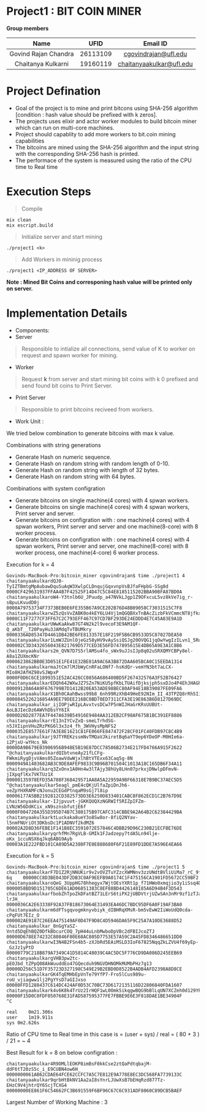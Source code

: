 # Project1 : BIT COIN MINER

**Group members**

| Name                 | UFID     | Email ID                 |
| :------------------: | :------: | :----------------------: |
| Govind Rajan Chandra | 26113109 | cgovindrajan@ufl.edu     |
| Chaitanya Kulkarni   | 19160119 | chaitanyaakulkar@ufl.edu |

# Project Defination

- Goal of the project is to mine and print bitcons using SHA-256 algorithm [condition : hash value should be prefixed with k zeros].
- The projects uses elixir and actor worker modules to build bitcoin miner which can run on multi-core machines.
- Project should capablity to add more workers  to bit.coin mining capabilities
- The bitcoins are mined using the SHA-256 algorithm and the input string with the corresponding SHA-256 hash is printed.
- The performace of the system is measured using the ratio of the CPU time to Real time

# Execution Steps

> Compile

```
mix clean
mix escript.build
```
 
> Initialize server and start mining 

``` 
./project1 <k>
```
  
> Add Workers in mininig process

``` 
./project1 <IP_ADDRESS OF SERVER>
```
 
 **Note : Mined Bit Coins and corresponing hash value will be printed only on server.**

# Implementation Details

- Components:
- Server
> Responsible to intialize all connections, send value of K to worker on request and spawn worker for mining.
- Worker
> Request **k** from server and start mining bit coins with k 0 prefixed and send found bit coins to Print Server.
- Print Server 
> Responsible to print bitcoins reciveed from workers.

- Work Unit :

We tried below combination to generate bitcoins with max k value.

Combinations with string generations
- Generate Hash on numeric sequence.
- Generate Hash on random string with random length of 0-10.
- Generate Hash on random string with length of 32 bytes.
- Generate Hash on random string with 64 bytes.

Combinations with system configration
- Generate bitcoins on single machine(4 cores) with 4 spwan workers.
- Generate bitcoins on single machine(4 cores) with 4 spwan workers, Print server and server.
- Generate bitcoins on configration with : one machine(4 cores) with 4 spwan workers, Print server and server and  one machine(8-core) with 8 worker process.
- Generate bitcoins on configration with : one machine(4 cores) with 4 spwan workers, Print server and server, one machine(8-core) with 8 worker process, one machine(4-core) 6 worker process.


Execution for k = 4
```
Govinds-MacBook-Pro:bitcoin_miner cgovindrajan$ time ./project1 4
chaitanyaakulkardQJ0-TyIZTBmtgMpAubawDquSuAqW3XwlpCLDnqujGqxvnpVsBJfaFHpbG-SSg8d	0000CF429631937FFAA4B7F42525F14D47C5C84E8185115202BBA90BFA87BD0A
chaitanyaakulkaroW4-Y3tnlb6U_JPuudp_a47NVkLJgp1Z9OFxcuL5vz8kVe7ig_r-sBpuLKvudD0j	0000A79753734F7373BEB0E6FE355B67A9CE202B76D48B09058C73031515C7F8
chaitanyaakulkarwZ5zQsVvZABK0o4kEY6LU4Vj1mQGQBXxTnBAcZizbFkVCmmcNT8jfkxznCKvCXHp	0000C11F7277CF3FF67C2C793EFF467C97CD7BF293DE24EDDD4E7C45A83E9A1D
chaitanyaakulkarUWwKaAkw87GT4N2k2l9vecoF3E9AM1QF-Q_aKbT__T20PayHu3JAMdqTvTBUMkry	0000336AD85347D4461DB42BE6FE813357E18F219F5B6CB9533D5C87027DEA50
chaitanyaakulkar1LmWJZUnlOjeGz58yHV9vAySsiQSJg20OVQG1jqOwYwgIzILvn1_5Ru8iN17i8cF	000002C3D3432656043E821769D577CED3E56FD747895615E4DB65A9E3A1C8B6
chaitanyaakulkars2m_QVN7D7S5rlAMSu4fo_sWx9uJJsIJp8q02uSRXQMYCBPy8el-A8a1ZUXmcKNr	0000623862BB0E3D051E1FE41E32BE81A9AC6A3B872DAA605BCA0C15EEDA1314
chaitanyaakulkarmaJtCm7lMJbWyCnRFaLONf7-hsKdQr-vemYN3bt7aLCX-MIo8HJAfHZ98vSJWpxP	0000F0D6C6CE1899351E52AC426CC0856A686400BD5F267432576A3F52B76427
chaitanyaakulkarEDQh642WXwJZ7SZn7NiKU5pfKbLTUAifDjksjph5sxDJo4P4EhJHAGhyIXklwxCw	00009120A64A9F676799B7D1412B20EA53ADE98BEC80AF94E18B39087FE09FA6
chaitanyaakulkarX1Bh0CAahBwss99b8_6nh99RzXhB49HeE92NIm_II_43TPZQ8rRh5IiYhvoWiMLE	0000845226216854A9EE79DEE216BC0BD70ED7311CFA3E19E863B6D8127D69DC
chaitanyaakulkar_ijIOPjwRIpLAvxtvsDCw7P5nWIJHaGrKRsUUBUt-AoLBJIecDz6AWVhDbsYY6IX	0000D26D2877EA7F447A639B54916E9484AA312EB2CF98AF675B1BC391EF8886
chaitanyaakulkarrE13nIYCvZxQ-smeLTrhdSG-n5JXIipnVHuZRzPKG6l3x3z4_fh_3WVHysMpNFS2	0000352E8577E61F7A3E8E1621C81FE066FE847472F28CF01FC40FDB97C8C4B9
chaitanyaakulkarj9JTYREKzssmNvTMQaVJkiretBq6aYT9ep6YDeOP-M0HIe6a-i2PjxU-wYHcs_Nk	0000DA9B679E03906956B948E5B19E87DCC78506B2734E217FD4766A915F2622
^@chaitanyaakulkardQIbtvneAy21fLCFg-FWkmiRygDjvVAms05ZoawVdwWjxlhBtVTExx63Caq5g-8N	0000949A1403682AB3C9DE8AFEF9833C9B96B701504C1013A18C165DB6F34A11
chaitanyaakulkarq3ZxOnx1A0Hn4w3lTAjy38hUy8LHn07prkxjDNwlpDFmvN-jIXpqflKx7VKTUz1X	00000135978EFD35A788F368429571AA8A5A22959A9BF66318E7B9BC37AEC5D5
^@chaitanyaakulkar5eagl_pmE4cQKjUlfaZpiDnJh6-veZpYHXRAMFcNJonu2CEGdPtnqaM9sGj7l8ip	00006177A5BB2192812CD382573DD3E6250D833401CABC8F862ECD1C2B767D9E
chaitanyaakulkar-IJjpvuvt-jGKKQUQXzNGRWIf5RIZpIFZm-LVNzW56DdKCix_xN9sznsbfutjE6f	0000F004720A355D395D74B7C380175B97CAFC314CBBE9A2A64B2C62384429BA
chaitanyaakulkarktLuckaka8ueY3o8Sw8or-8fiQ2NYav-l5nmFNUriOt3DKbsDc1P1ADNVf2kdMZ6	00002A2D8D36FEBE1F141B8EC3591072E57846C4DBB29D96C230B21ECFBE76DE
chaitanyaakulkaryqrhfMn7RgVLB-GMIk1FJadzepy7tdA5Ln94lje-oKx_1ccuNSX6qJkq6ABG9Ayb	00003A1E222FBD101CA89D5A2380F7E0E888680F6F21E89FD1DDE7A596E4EA66
```

Execution for k = 5
```
Govinds-MacBook-Pro:bitcoin_miner cgovindrajan$ time ./project1 5
chaitanyaakulkarF7D1Z2RjNNUKir9v2vOVZTuYZzcXWMNnv3zzUNdtBVliUiMa7_rC_9f1CTKr5-6q	00000CC8D3BE043DF2DB3C0AF9EEFB9A0174C1F475156CA1901FD5672CC59BF2
chaitanyaakulkaroQeG_3UppHG78hhegyx7WjtOEsYXRt1p_f71HWo0xmqjio3y1iSsq4DFHSeI1718	0000058BD9D151705C6DE61AD06851383C8EF88BD4426148185A6D94B4F3D543
chaitanyaakulkarfbobZhTpoZkDFatBZ71LErS6tiPX2jUBDVtrjUZwSAn3nMr9zf1zTJaOQn-lrJH_	0000036CA2E63338F92A37FB18673064E31493EA46DC7BDC95DF6A0F19AF3BA0
chaitanyaakulkarm6dFTsgqvogmknyvbiyk_dIBHRqXMsR-bm5vEwW2IiWoUdQ0cda-cPqFUt7EIz_O	000002AE9187C26EEA475149AF0D47F9D8C4D5946DA65F9C25A7A10DE3688D52
chaitanyaakulkar_8nGgYaSZ-Vntd5DqEhBQZ0DfkBbcurCOQ_7pH44uLnbMwboDpVBc2dFBIJcoZTJ	00000D678EE74232C80846F80E68AC805D7753E57A59C2A45FD8346486651DD0
chaitanyaakulkarwI3N4B2FSn4b5-zXJbRd5EAiMSLD3IoF67825NqqZkLZVU4f69yEp-_GzJz1yPtD	00000779C218B879A7349C41D5814C48039C4AC5DC5F776CD9DA086D245EEB69
chaitanyaakulkargVHB3pw2tc-pEOJbd_tZPpQ08AkWuuddEo47GQecduh9NGVDHNOMkMUMbPHz7g13	00000D256C51D7F35723D327198C549E29B2EBD0D8522B4ADB4AFD2398A8D8CE
chaitanyaakulkarGK4TqEMHbEpVnTe79YfP7-Fro5lCus989u-roU_vjiagww1lj2PgYYsD7aGIJxso	00000FFD1288437C614DC424AF0D53C70BC73D6172135116D22806840FDA1607
chaitanyaakulkark4v6K8k4TrUz2IrHQF1wL0Omk5ikqgwBQG9bBlLqUN7XCZeh0d129YPHpHVphBga	00000F15D0C0FDF050768E31FAD587595377FE7FBBE9E6E3F818DAE1BE34904F
^C

real	0m21.306s
user	1m19.911s
sys	0m2.626s
```


Ratio of CPU time to Real time in this case is = (user + sys) / real = ( 80 + 3 ) / 21 = ~ 4

Best Result for k = 8 on below configration :

``` Govinds-MacBook-Pro:bitcoin_miner cgovindrajan$ ./project1 8
chaitanyaakulkar4R9OMLlEOKP8imBsF0kkCse2ztQaPdtqbajM-ddF6tT20zS5c_i_E9CUBN4ow6H_	0000000061AB62CDAE64FCE62CCFC7A5C7E812E9A778E8EC3DC568FA7739133C
chaitanyaakulkar9qrbHtBkNV1Aa2aI8sYnrLJUwXsB7bEHqRzd877Tz-EHzC9V4jhtrQY6ScjTCXG4	00000000EE861F6C54662FC3B691559F6BF96C67C6C931ADF8060C89DCB5BAEF
```

Largest Number of Working Machine : 3 
